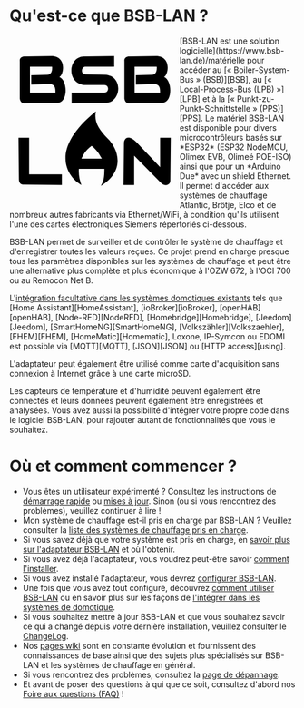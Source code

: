 # Qu'est-ce que BSB-LAN ?
<div style="float:left"><svg class='logo' viewBox='0 0 400 400' xmlns='http://www.w3.org/2000/svg' height=100% width=100%><path id='b' d='m98 47-63 1c-6 0-12 4-11 11v88c1 5 3 10 10 11l79-1c25-1 24-53 4-61 11-5 18-49-19-49zM48 72h52c1 10-2 18-11 19l-38 1v22l43-1c14 0 14 11 14 20H48Z'/><use href='#b' x='246'/><path d='m268 350 1-100c2-14 14-16 29-1l56 59v-69h25l-1 99c1 12-12 17-22 7l-63-64v69Zm-65-173c-112 90-67 155-34 173-4-11-7-23-6-38h60c0 29-4 31-8 40 57-35 42-86 15-112-21-21-32-40-27-63zm-10 81c13 10 18 20 24 30h-48c5-9 8-18 24-30zM21 239h25v86h77v25l-90-1s-11 1-11-12z M246 47v25h-68c-10 1-11 18 1 18l47 1c41 3 37 63 2 66l-82 1v-25h77c11 0 12-18 0-18h-48c-42-5-37-67 0-67z'/></svg></div>
[BSB-LAN est une solution logicielle](https://www.bsb-lan.de)/matérielle pour accéder au [« Boiler-System-Bus » (BSB)][BSB], au [« Local-Process-Bus (LPB) »][LPB] et à la [« Punkt-zu-Punkt-Schnittstelle » (PPS)][PPS]. Le matériel BSB-LAN est disponible pour divers microcontrôleurs basés sur *ESP32* (ESP32 NodeMCU, Olimex EVB, Olimeé POE-ISO) ainsi que pour un *Arduino Due* avec un shield Ethernet. Il permet d'accéder aux systèmes de chauffage Atlantic, Brötje, Elco et de nombreux autres fabricants via Ethernet/WiFi, à condition qu'ils utilisent l'une des cartes électroniques Siemens répertoriés ci-dessous.

BSB-LAN permet de surveiller et de contrôler le système de chauffage et d'enregistrer toutes les valeurs reçues. Ce projet prend en charge presque tous les paramètres disponibles sur les systèmes de chauffage et peut être une alternative plus complète et plus économique à l'OZW 672, à l'OCI 700 ou au Remocon Net B.

L'[intégration facultative dans les systèmes domotiques existants](homeautomation.md) tels que [Home Assistant][HomeAssistant], [ioBroker][ioBroker], [openHAB][openHAB], [Node-RED][NodeRED], [Homebridge][Homebridge], [Jeedom][Jeedom], [SmartHomeNG][SmartHomeNG], [Volkszähler][Volkszaehler], [FHEM][FHEM], [HomeMatic][Homematic], Loxone, IP-Symcon ou EDOMI est possible via [MQTT][MQTT], [JSON][JSON] ou [HTTP access][using].

L'adaptateur peut également être utilisé comme carte d'acquisition sans connexion à Internet grâce à une carte microSD.

Les capteurs de température et d'humidité peuvent également être connectés et leurs données peuvent également être enregistrées et analysées. Vous avez aussi la possibilité d'intégrer votre propre code dans le logiciel BSB-LAN, pour rajouter autant de fonctionnalités que vous le souhaitez.

# Où et comment commencer ?

- Vous êtes un utilisateur expérimenté ? Consultez les instructions de [démarrage rapide](quickstart.md) ou [mises à jour](install.md#mises-a-jour). Sinon (ou si vous rencontrez des problèmes), veuillez continuer à lire !
- Mon système de chauffage est-il pris en charge par BSB-LAN ? Veuillez consulter la [liste des systèmes de chauffage pris en charge](supported_heating_systems.md).
- Si vous savez déjà que votre système est pris en charge, en [savoir plus sur l'adaptateur BSB-LAN](bsb-lan_adapter.md) et où l'obtenir.
- Si vous avez déjà l'adaptateur, vous voudrez peut-être savoir [comment l'installer](install.md).
- Si vous avez installé l'adaptateur, vous devrez [configurer BSB-LAN](configure.md).
- Une fois que vous avez tout configuré, découvrez [comment utiliser BSB-LAN](using.md) ou en savoir plus sur les façons de [l'intégrer dans les systèmes de domotique](homeautomation.md).
- Si vous souhaitez mettre à jour BSB-LAN et que vous souhaitez savoir ce qui a changé depuis votre dernière installation, veuillez consulter le [ChangeLog](CHANGELOG.md).
- Nos [pages wiki](https://github.com/fredlcore/BSB-LAN/wiki) sont en constante évolution et fournissent des connaissances de base ainsi que des sujets plus spécialisés sur BSB-LAN et les systèmes de chauffage en général.
- Si vous rencontrez des problèmes, consultez la [page de dépannage](troubleshooting.md).
- Et avant de poser des questions à qui que ce soit, consultez d'abord nos [Foire aux questions (FAQ)](faq.md) !
